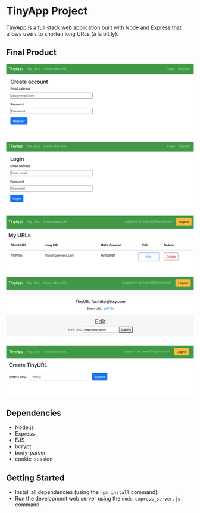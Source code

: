 # TinyApp Project

TinyApp is a full stack web application built with Node and Express that allows users to shorten long URLs (à la bit.ly).

## Final Product

!["User Registration page"](images/SS1.png)
!["User Login page"](images/SS2.png)
!["Urls page"](images/SS3.png)
!["User Registration page"](images/SS4.png)
!["User Registration page"](images/SS5.png)



## Dependencies

- Node.js
- Express
- EJS
- bcrypt
- body-parser
- cookie-session

## Getting Started

- Install all dependencies (using the `npm install` command).
- Run the development web server using the `node express_server.js` command.
